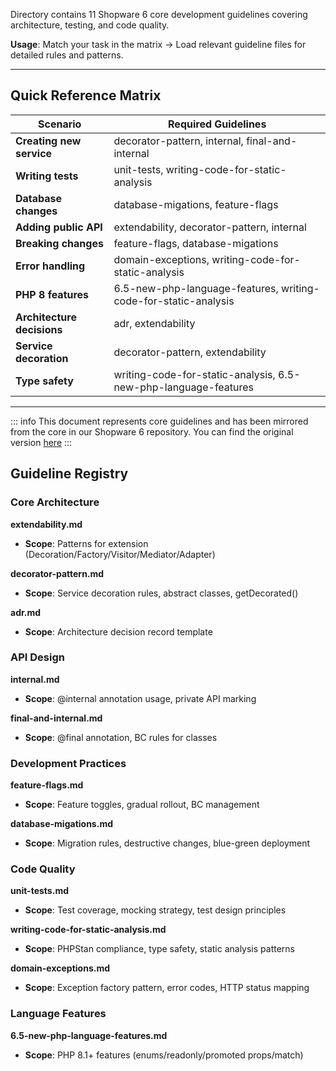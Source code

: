Directory contains 11 Shopware 6 core development guidelines covering architecture, testing, and code quality.

**Usage**: Match your task in the matrix → Load relevant guideline files for detailed rules and patterns.

---

## Quick Reference Matrix

| Scenario | Required Guidelines |
|----------|-------------------|
| **Creating new service** | decorator-pattern, internal, final-and-internal |
| **Writing tests** | unit-tests, writing-code-for-static-analysis |
| **Database changes** | database-migations, feature-flags |
| **Adding public API** | extendability, decorator-pattern, internal |
| **Breaking changes** | feature-flags, database-migations |
| **Error handling** | domain-exceptions, writing-code-for-static-analysis |
| **PHP 8 features** | 6.5-new-php-language-features, writing-code-for-static-analysis |
| **Architecture decisions** | adr, extendability |
| **Service decoration** | decorator-pattern, extendability |
| **Type safety** | writing-code-for-static-analysis, 6.5-new-php-language-features |

---

::: info
This document represents core guidelines and has been mirrored from the core in our Shopware 6 repository.
You can find the original version [here](https://github.com/shopware/shopware/blob/trunk/coding-guidelines/core/AGENTS.md)
:::

## Guideline Registry

### Core Architecture
**extendability.md**
- **Scope**: Patterns for extension (Decoration/Factory/Visitor/Mediator/Adapter)

**decorator-pattern.md**
- **Scope**: Service decoration rules, abstract classes, getDecorated()

**adr.md**
- **Scope**: Architecture decision record template

### API Design
**internal.md**
- **Scope**: @internal annotation usage, private API marking

**final-and-internal.md**
- **Scope**: @final annotation, BC rules for classes

### Development Practices
**feature-flags.md**
- **Scope**: Feature toggles, gradual rollout, BC management

**database-migations.md**
- **Scope**: Migration rules, destructive changes, blue-green deployment

### Code Quality
**unit-tests.md**
- **Scope**: Test coverage, mocking strategy, test design principles

**writing-code-for-static-analysis.md**
- **Scope**: PHPStan compliance, type safety, static analysis patterns

**domain-exceptions.md**
- **Scope**: Exception factory pattern, error codes, HTTP status mapping

### Language Features
**6.5-new-php-language-features.md**
- **Scope**: PHP 8.1+ features (enums/readonly/promoted props/match)
